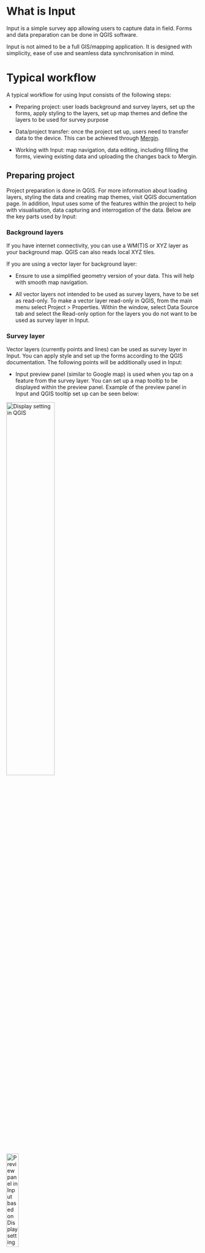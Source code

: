 What is Input
=============

Input is a simple survey app allowing users to capture data in field.
Forms and data preparation can be done in QGIS software.

Input is not aimed to be a full GIS/mapping application. It is designed
with simplicity, ease of use and seamless data synchronisation in mind.

Typical workflow
================

A typical workflow for using Input consists of the following steps:

-   Preparing project: user loads background and survey layers, set up the forms, apply styling to the layers, set up map themes and define the layers to be used for survey purpose

-   Data/project transfer: once the project set up, users need to transfer data to the device. This can be achieved through [Mergin](https://public.cloudmergin.com).

-   Working with Input: map navigation, data editing, including filling the forms, viewing existing data and uploading the changes back to Mergin.

Preparing project
-----------------

Project preparation is done in QGIS. For more information about loading
layers, styling the data and creating map themes, visit QGIS
documentation page. In addition, Input uses some of the features within
the project to help with visualisation, data capturing and interrogation
of the data. Below are the key parts used by Input:

### Background layers

If you have internet connectivity, you can use a WM(T)S or XYZ layer as
your background map. QGIS can also reads local XYZ tiles.

If you are using a vector layer for background layer:

-   Ensure to use a simplified geometry version of your data. This will help with smooth map navigation.

-   All vector layers not intended to be used as survey layers, have to be set as read-only. To make a vector layer read-only in QGIS, from the main menu select Project \> Properties. Within the window, select Data Source tab and select the Read-only option for the layers you do not want to be used as survey layer in Input.

### Survey layer

Vector layers (currently points and lines) can be used as survey layer
in Input. You can apply style and set up the forms according to the QGIS
documentation. The following points will be additionally used in Input:

-   Input preview panel (similar to Google map) is used when you tap on
    a feature from the survey layer. You can set up a map tooltip to be displayed within the preview panel. Example of the preview panel in Input and QGIS tooltip set up can be seen below:

<img src="images/qgis_properties_display.png" alt="Display setting in QGIS" style="width: 50%; height: 50%"/>​

<img src="images/input_preview_panel.png" alt="Preview panel in Input based on Display settings in QGIS" style="width: 25%; height: 25%"/>​


-   To be able to attach photos to a survey feature, you will need to have an attribute column in your survey layer. Within the form setting, ensure to set Widget type to Attachment.

-   Make use of Value Map widget in your forms to simplify filling the forms during survey.

### Project settings

-   Having Map Themes, will help switching between different background layers in Input (e.g. one map theme set up with aerial photo and another with cartography rasters.)

-   Ensure the paths are set to Relative under Project Properties.

-   Input does not include all the SVGs within QGIS. Therefore, if you are using SVGs for your layer styling, ensure those are copied across to the project folder.

-   Input currently cannot read QGZ project. Ensure to save your project as QGS file.

Data/project transfer
---------------------

Input comes with built-in functionality to seamlessly synchronise your
projects and data through Mergin. If you want to use this functionality,
you will need to sign up to [Mergin](https://public.cloudmergin.com) (https://public.cloudmergin.com/).
You can drag-and-drop your project folder (including layers, SVGs, etc)
to Mergin project page.

Working with Input
------------------

You can install Input from Google Play Store. Once you open the
application for the first time, it will take you to MY PROJECT screen.
This screen displays all the projects stored locally (under
/sdcard/INPUT folder).


<img src="images/input_my_projects.png" alt="MY PROJECTS screen in Input" style="width: 25%; height: 25%"/>​

To access your projects or those shared with you through Mergin, select
ALL PROJECTS tab. You will require your log in details to sign in to
Mergin:

<img src="images/input_mergin_signin.png" alt="Mergin sign in screen in Input" style="width: 25%; height: 25%"/>​

Once logged in, you can download your project to work on it locally by
pressing download button to the right of the project:

<img src="images/input_all_projects.png" alt="ALL PROJECTS screen in Input" style="width: 25%; height: 25%"/>​

The project will be available for survey after you download it locally.
Select MY PROJECTS and you should be able to see your downloaded
project:

<img src="images/input_my_projects_updated.png" alt="MY PROJECTS screen in Input" style="width: 25%; height: 25%"/>​


Selecting a project under MY PROJECTS will open it in INPUT.

To add a feature, select the record button from the lower panel. When
you tap on the record button for the first time, it will list all the
layers, you can edit. The layer you select for the first time to survey,
will become automatically, your default survey layer and subsequent
tapping on the record button, will add feature to this layer. To reset
the default survey layer, press and hold the record button. This will
reset the defaults and shows all the layers for survey.

If your survey layer is a point layer, it will record the location of
your device as the survey point. If your survey layer is a line, it will
start the path and tracks your GPS as an input to the line vertices. To
finish the line capturing, you will need to press the record button
again.

You can view the existing data by tapping on them on the map. It will
open a preview panel (according to Display settings in QGIS - see
project preparation section). To edit the form related to an existing
feature, you can press the pencil within the preview panel. If you want
to delete the item, you can press the recycle bin from the lower panel
in the form edit.

You can upload your changes through Mergin, once you have network
connectivity. Select Project from the lower panel and then tap on ALL
PROJECTS. Input should automatically flag changed projects with an
upload icon.


<img src="images/input_all_projects_updated.png" alt="ALL PROJECTS screen with updated local project" style="width: 25%; height: 25%"/>​

Pressing upload button to the right of the project will send the updated
data and project to Mergin. If a project and its data has been updated
through Mergin, you will be notified to synchronise the changes to your
local copy.

<img src="images/input_all_projects_mergin_updated.png" alt="ALL PROJECTS screen with updated project in Mergin" style="width: 25%; height: 25%"/>​

User interface
==============

Below is a description of various items within the user interface:

<img src="images/input_gui.png" alt="Input user interface" style="width: 25%; height: 25%"/>​

Projects
--------

Projects will list the projects available locally (MY PROJECTS) and
those shared via Mergin (ALL PROJECTS). Within MY PROJECT, user can
delete an existing project.

ALL PROJECTS lists the projects within user's Mergin account. It also
includes projects shared with the user by other Mergin users. Projects
can be downloaded or updated (to or from) Mergin from this screen.

GPS
---

By default, the map is always centred around the GPS signal. This will
limit to users to pan the map to the other parts of projects. Pressing
and holding GPS icon, will turn off the auto-centre mode.

GPS signal color on the map denotes the accuracy threshold set by user
within the Input settings (See Settings section).

Record
------

This option will allow user to capture the poison of the GPS and save it
as point or line. Pressing the Record button for the first time will
list all the survey layers (point and line layers within the project not
marked as read-only in the QGIS project properties). User can then
select a layer.

If a point layer is selected, a point geometry will be recorded at the
location of the GPS. A form (attribute table) for the point will appear
for user to fill in.

If a line layer is selected, a path will be generated from the GPS track
until the record button is pressed again. The form for the recorded line
will appear accordingly.

Input sets the last surveyed layer as the default layer for editing.
Subsequent pressing of the record will make changes to the default
layer. To reset the default layer and see the full list of the survey
layers, you need to press and hold the record button.

Zoom to project
---------------

This is a shortcut to zoom the extent of the layers within the project.

Map themes
----------

Themes generated from QGIS project will be listed here. User can switch
between different map themes using this option.

Settings
--------

Input comes with its own settings.

### Defaults

The default Survey layer can be viewed, cleared or reset here. By
tapping the Survey layer, you can set a layer or deselect the default
layer.

### Mergin

Displays the current user signed in to Mergin. To clear the log in,
users can tap on their name.

### GPS

Follow GPS with map will pan the map so the GPS point can be seen on the
map.

GPS accuracy colors show the current strength of the signal based on the
Accuracy threshold. If the signal falls within the the threshold, the
color will be green. If it is outside, it will be orange or red.
